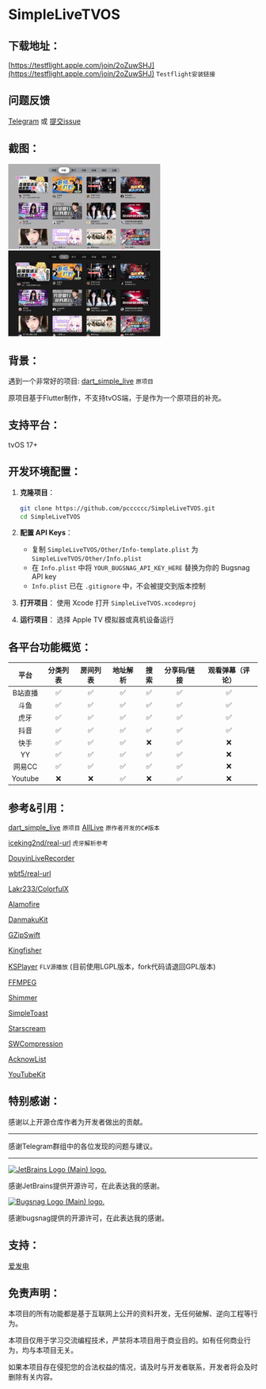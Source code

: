 # SimpleLiveTVOS

## 下载地址：

[https://testflight.apple.com/join/2oZuwSHJ](https://testflight.apple.com/join/2oZuwSHJ) `Testflight安装链接`

## 问题反馈

[Telegram](https://t.me/+N1BDeo05leU0OWVl) 或 [提交issue](https://github.com/pcccccc/SimpleLiveTVOS/issues/new/choose)

## 截图：

  <img src="./ScreenShot/normal.png" alt="浅色模式" style="zoom:30%;" />

  <img src="./ScreenShot/dark_mode.png" alt="深色模式" style="zoom:30%;" />

## 背景：

遇到一个非常好的项目:  [dart_simple_live](https://github.com/xiaoyaocz/dart_simple_live/) `原项目`

原项目基于Flutter制作，不支持tvOS端，于是作为一个原项目的补充。

## 支持平台：

tvOS 17+ 

## 开发环境配置：

1. **克隆项目**：
   ```bash
   git clone https://github.com/pcccccc/SimpleLiveTVOS.git
   cd SimpleLiveTVOS
   ```

2. **配置 API Keys**：
   - 复制 `SimpleLiveTVOS/Other/Info-template.plist` 为 `SimpleLiveTVOS/Other/Info.plist`
   - 在 `Info.plist` 中将 `YOUR_BUGSNAG_API_KEY_HERE` 替换为你的 Bugsnag API key
   - `Info.plist` 已在 `.gitignore` 中，不会被提交到版本控制

3. **打开项目**：
   使用 Xcode 打开 `SimpleLiveTVOS.xcodeproj`

4. **运行项目**：
   选择 Apple TV 模拟器或真机设备运行

## 各平台功能概览：

|  平台   | 分类列表 | 房间列表 | 地址解析 | 搜索 | 分享码/链接 | 观看弹幕（评论） |
| :-----: | :------: | :------: | :------: | :--: | :---------: | :--------------: |
| B站直播 |    ✅     |    ✅     |    ✅     |  ✅   |      ✅      |        ✅         |
|  斗鱼   |    ✅     |    ✅     |    ✅     |  ✅   |      ✅      |        ✅         |
|  虎牙   |    ✅     |    ✅     |    ✅     |  ✅   |      ✅      |        ✅         |
|  抖音   |    ✅     |    ✅     |    ✅     |  ✅   |      ✅      |        ✅         |
|  快手   |    ✅     |    ✅     |    ✅     |  ❌   |      ✅      |        ❌         |
|   YY    |    ✅     |    ✅     |    ✅     |  ✅   |      ✅      |        ❌         |
| 网易CC  |    ✅     |    ✅     |    ✅     |  ✅   |      ✅      |        ❌         |
| Youtube |    ❌     |    ❌     |    ✅     |  ❌   |      ✅      |        ❌         |



## 参考&引用：

[dart_simple_live](https://github.com/xiaoyaocz/dart_simple_live/) `原项目`  [AllLive](https://github.com/xiaoyaocz/AllLive) `原作者开发的C#版本`

[iceking2nd/real-url](https://github.com/iceking2nd/real-url) `虎牙解析参考`

[DouyinLiveRecorder](https://github.com/ihmily/DouyinLiveRecorder)

[wbt5/real-url](https://github.com/wbt5/real-url)

[Lakr233/ColorfulX](https://github.com/Lakr233/ColorfulX)

[Alamofire](https://github.com/Alamofire/Alamofire)

[DanmakuKit](https://github.com/qyz777/DanmakuKit)

[GZipSwift](https://github.com/1024jp/GzipSwift)

[Kingfisher](https://github.com/onevcat/Kingfisher)

[KSPlayer](https://github.com/kingslay/KSPlayer) `FLV源播放` (目前使用LGPL版本，fork代码请退回GPL版本)

[FFMPEG](https://github.com/FFmpeg/FFmpeg)

[Shimmer](https://github.com/markiv/SwiftUI-Shimmer)

[SimpleToast](https://github.com/sanzaru/SimpleToast)

[Starscream](https://github.com/daltoniam/Starscream)

[SWCompression](https://github.com/tsolomko/SWCompression)

[AcknowList](https://github.com/vtourraine/AcknowList)

[YouTubeKit](https://github.com/alexeichhorn/YouTubeKit)


## 特别感谢：

感谢以上开源仓库作者为开发者做出的贡献。

---

感谢Telegram群组中的各位发现的问题与建议。

---

<a href="https://jb.gg/OpenSourceSupport" target="_blank"><img src="https://resources.jetbrains.com/storage/products/company/brand/logos/jb_beam.png" alt="JetBrains Logo (Main) logo." width="150"></a>

感谢JetBrains提供开源许可，在此表达我的感谢。

<a href="https://www.bugsnag.com" target="_blank"><img src="https://images.typeform.com/images/QKuaAssrFCq7/image/default-firstframe.png" alt="Bugsnag Logo (Main) logo." width="150"></a>

感谢bugsnag提供的开源许可，在此表达我的感谢。

## 支持：

[爱发电](https://afdian.com/a/laopc)

## 免责声明：

本项目的所有功能都是基于互联网上公开的资料开发，无任何破解、逆向工程等行为。

本项目仅用于学习交流编程技术，严禁将本项目用于商业目的。如有任何商业行为，均与本项目无关。

如果本项目存在侵犯您的合法权益的情况，请及时与开发者联系，开发者将会及时删除有关内容。
